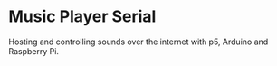# Music Player Serial
 Hosting and controlling sounds over the internet with p5, Arduino and Raspberry Pi. 
